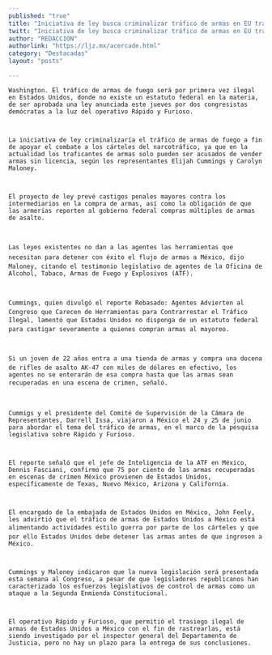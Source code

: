 ```yaml
---
published: "true"
title: "Iniciativa de ley busca criminalizar tráfico de armas en EU tras 'Rápido y Furioso'"
twitt: "Iniciativa de ley busca criminalizar tráfico de armas en EU tras 'Rápido y Furioso'"
author: "REDACCION"
authorlink: "https://ljz.mx/acercade.html"
category: "Destacadas"
layout: "posts"

---
```



  
    Washington. El tráfico de armas de fuego será por primera vez ilegal en Estados Unidos, donde no existe un estatuto federal en la materia, de ser aprobada una ley anunciada este jueves por dos congresistas demócratas a la luz del operativo Rápido y Furioso.
  
  
  
    La iniciativa de ley criminalizaría el tráfico de armas de fuego a fin de apoyar el combate a los cárteles del narcotráfico, ya que en la actualidad los traficantes de armas solo pueden ser acusados de vender armas sin licencia, según los representantes Elijah Cummings y Carolyn Maloney.
  
  
  
    El proyecto de ley prevé castigos penales mayores contra los intermediarios en la compra de armas, así como la obligación de que las armerías reporten al gobierno federal compras múltiples de armas de asalto.
  
  
  
    Las leyes existentes no dan a las agentes las herramientas que necesitan para detener con éxito el flujo de armas a México, dijo Maloney, citando el testimonio legislativo de agentes de la Oficina de Alcohol, Tabaco, Armas de Fuego y Explosivos (ATF).
  
  
  
    Cummings, quien divulgó el reporte Rebasado: Agentes Advierten al Congreso que Carecen de Herramientas para Contrarrestar el Tráfico Ilegal, lamentó que Estados Unidos no disponga de un estatuto federal para castigar severamente a quienes compran armas al mayoreo.
  
  
  
    Si un joven de 22 años entra a una tienda de armas y compra una docena de rifles de asalto AK-47 con miles de dólares en efectivo, los agentes no se enterarán de esa compra hasta que las armas sean recuperadas en una escena de crimen, señaló.
  
  
  
    Cummigs y el presidente del Comité de Supervisión de la Cámara de Representantes, Darrell Issa, viajaron a México el 24 y 25 de junio para abordar el tema del tráfico de armas, en el marco de la pesquisa legislativa sobre Rápido y Furioso.
  
  
  
    El reporte señaló que el jefe de Inteligencia de la ATF en México, Dennis Fasciani, confirmó que 75 por ciento de las armas recuperadas en escenas de crimen México provienen de Estados Unidos, específicamente de Texas, Nuevo México, Arizona y California.
  
  
  
    El encargado de la embajada de Estados Unidos en México, John Feely, les advirtió que el tráfico de armas de Estados Unidos a México está alimentando actividades estilo guerra por parte de los cárteles y que por ello Estados Unidos debe detener las armas antes de que ingresen a México.
  
  
  
    Cummings y Maloney indicaron que la nueva legislación será presentada esta semana al Congreso, a pesar de que legisladores republicanos han caracterizado los esfuerzos legislativos de control de armas como un ataque a la Segunda Enmienda Constitucional.
  
  
  
    El operativo Rápido y Furioso, que permitió el trasiego ilegal de armas de Estados Unidos a México con el fin de rastrearlas, está siendo investigado por el inspector general del Departamento de Justicia, pero no hay un plazo para la entrega de sus conclusiones.
  

